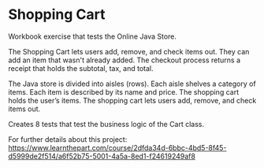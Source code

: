 # Shopping Cart

Workbook exercise that tests the Online Java Store.

The Shopping Cart lets users add, remove, and check items out.
They can add an item that wasn't already added.
The checkout process returns a receipt that holds the subtotal, tax, and total.

The Java store is divided into aisles (rows).
Each aisle shelves a category of items.
Each item is described by its name and price.
The shopping cart holds the user’s items.
The shopping cart lets users add, remove, and check items out.

Creates 8 tests that test the business logic of the Cart class.

For further details about this project:
https://www.learnthepart.com/course/2dfda34d-6bbc-4bd5-8f45-d5999de2f514/a6f52b75-5001-4a5a-8ed1-f24619249af8

